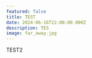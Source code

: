 ```yaml
---
featured: false
title: TEST
date: 2024-06-16T22:00:00.000Z
description: TES
image: far_away.jpg
---
```


TEST2
